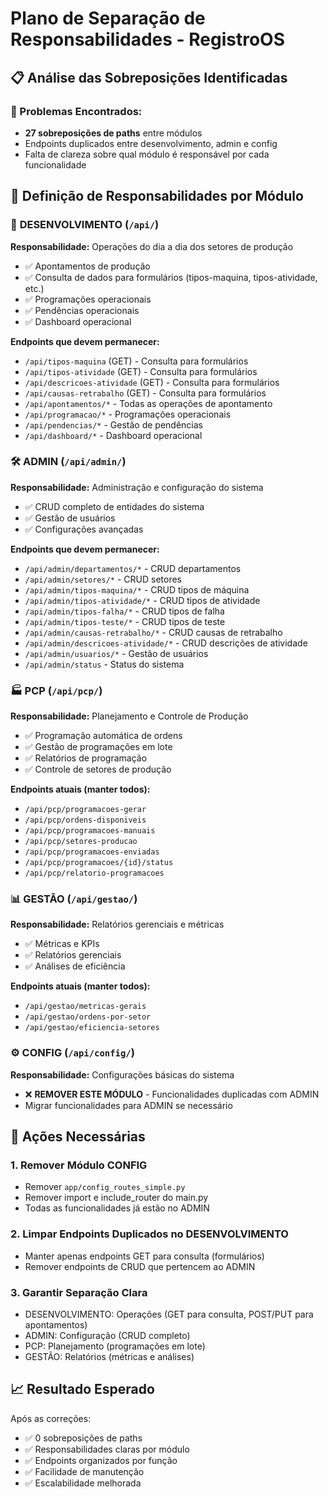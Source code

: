 # Plano de Separação de Responsabilidades - RegistroOS

## 📋 Análise das Sobreposições Identificadas

### 🚨 Problemas Encontrados:
- **27 sobreposições de paths** entre módulos
- Endpoints duplicados entre desenvolvimento, admin e config
- Falta de clareza sobre qual módulo é responsável por cada funcionalidade

## 🎯 Definição de Responsabilidades por Módulo

### 🔧 **DESENVOLVIMENTO** (`/api/`)
**Responsabilidade:** Operações do dia a dia dos setores de produção
- ✅ Apontamentos de produção
- ✅ Consulta de dados para formulários (tipos-maquina, tipos-atividade, etc.)
- ✅ Programações operacionais
- ✅ Pendências operacionais
- ✅ Dashboard operacional

**Endpoints que devem permanecer:**
- `/api/tipos-maquina` (GET) - Consulta para formulários
- `/api/tipos-atividade` (GET) - Consulta para formulários  
- `/api/descricoes-atividade` (GET) - Consulta para formulários
- `/api/causas-retrabalho` (GET) - Consulta para formulários
- `/api/apontamentos/*` - Todas as operações de apontamento
- `/api/programacao/*` - Programações operacionais
- `/api/pendencias/*` - Gestão de pendências
- `/api/dashboard/*` - Dashboard operacional

### 🛠️ **ADMIN** (`/api/admin/`)
**Responsabilidade:** Administração e configuração do sistema
- ✅ CRUD completo de entidades do sistema
- ✅ Gestão de usuários
- ✅ Configurações avançadas

**Endpoints que devem permanecer:**
- `/api/admin/departamentos/*` - CRUD departamentos
- `/api/admin/setores/*` - CRUD setores
- `/api/admin/tipos-maquina/*` - CRUD tipos de máquina
- `/api/admin/tipos-atividade/*` - CRUD tipos de atividade
- `/api/admin/tipos-falha/*` - CRUD tipos de falha
- `/api/admin/tipos-teste/*` - CRUD tipos de teste
- `/api/admin/causas-retrabalho/*` - CRUD causas de retrabalho
- `/api/admin/descricoes-atividade/*` - CRUD descrições de atividade
- `/api/admin/usuarios/*` - Gestão de usuários
- `/api/admin/status` - Status do sistema

### 🏭 **PCP** (`/api/pcp/`)
**Responsabilidade:** Planejamento e Controle de Produção
- ✅ Programação automática de ordens
- ✅ Gestão de programações em lote
- ✅ Relatórios de programação
- ✅ Controle de setores de produção

**Endpoints atuais (manter todos):**
- `/api/pcp/programacoes-gerar`
- `/api/pcp/ordens-disponiveis`
- `/api/pcp/programacoes-manuais`
- `/api/pcp/setores-producao`
- `/api/pcp/programacoes-enviadas`
- `/api/pcp/programacoes/{id}/status`
- `/api/pcp/relatorio-programacoes`

### 📊 **GESTÃO** (`/api/gestao/`)
**Responsabilidade:** Relatórios gerenciais e métricas
- ✅ Métricas e KPIs
- ✅ Relatórios gerenciais
- ✅ Análises de eficiência

**Endpoints atuais (manter todos):**
- `/api/gestao/metricas-gerais`
- `/api/gestao/ordens-por-setor`
- `/api/gestao/eficiencia-setores`

### ⚙️ **CONFIG** (`/api/config/`)
**Responsabilidade:** Configurações básicas do sistema
- ❌ **REMOVER ESTE MÓDULO** - Funcionalidades duplicadas com ADMIN
- Migrar funcionalidades para ADMIN se necessário

## 🔄 Ações Necessárias

### 1. **Remover Módulo CONFIG**
- Remover `app/config_routes_simple.py`
- Remover import e include_router do main.py
- Todas as funcionalidades já estão no ADMIN

### 2. **Limpar Endpoints Duplicados no DESENVOLVIMENTO**
- Manter apenas endpoints GET para consulta (formulários)
- Remover endpoints de CRUD que pertencem ao ADMIN

### 3. **Garantir Separação Clara**
- DESENVOLVIMENTO: Operações (GET para consulta, POST/PUT para apontamentos)
- ADMIN: Configuração (CRUD completo)
- PCP: Planejamento (programações em lote)
- GESTÃO: Relatórios (métricas e análises)

## 📈 Resultado Esperado

Após as correções:
- ✅ 0 sobreposições de paths
- ✅ Responsabilidades claras por módulo
- ✅ Endpoints organizados por função
- ✅ Facilidade de manutenção
- ✅ Escalabilidade melhorada
